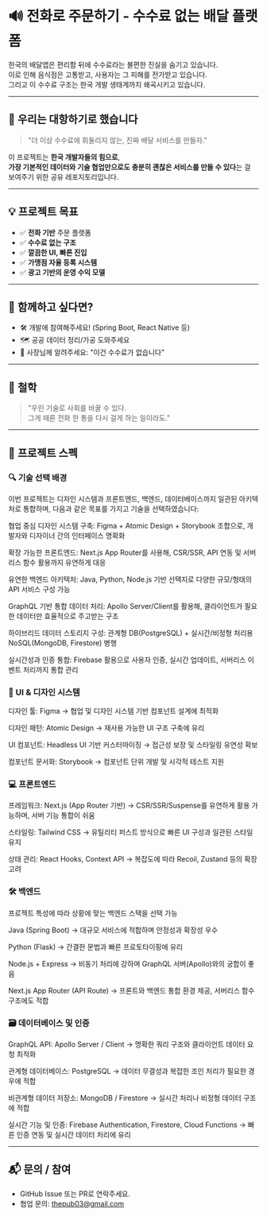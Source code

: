 # 🔊 전화로 주문하기 - 수수료 없는 배달 플랫폼

한국의 배달앱은 편리함 뒤에 수수료라는 불편한 진실을 숨기고 있습니다.  
이로 인해 음식점은 고통받고, 사용자는 그 피해를 전가받고 있습니다.  
그리고 이 수수료 구조는 한국 개발 생태계까지 왜곡시키고 있습니다.

---

## 🎯 우리는 대항하기로 했습니다

> "더 이상 수수료에 휘둘리지 않는, 진짜 배달 서비스를 만들자."

이 프로젝트는 **한국 개발자들의 힘으로**,  
**가장 기본적인 데이터와 기술 협업만으로도 충분히 괜찮은 서비스를 만들 수 있다**는 걸 보여주기 위한 공유 레포지토리입니다.

---

## 💡 프로젝트 목표

- ✅ **전화 기반** 주문 플랫폼  
- ✅ **수수료 없는 구조**  
- ✅ **깔끔한 UI, 빠른 진입**  
- ✅ **가맹점 자율 등록 시스템**  
- ✅ **광고 기반의 운영 수익 모델**

---

## 🤝 함께하고 싶다면?

- 🛠️ 개발에 참여해주세요! (Spring Boot, React Native 등)
- 🗺️ 공공 데이터 정리/가공 도와주세요
- 📢 사장님께 알려주세요: "이건 수수료가 없습니다"

---

## 📌 철학

> "우린 기술로 사회를 바꿀 수 있다.  
> 그게 때론 전화 한 통을 다시 걸게 하는 일이라도."

---

## 🚀 프로젝트 스펙

### 🔍 기술 선택 배경
이번 프로젝트는 디자인 시스템과 프론트엔드, 백엔드, 데이터베이스까지 일관된 아키텍처로 통합하며, 다음과 같은 목표를 가지고 기술을 선택하였습니다:

협업 중심 디자인 시스템 구축: Figma + Atomic Design + Storybook 조합으로, 개발자와 디자이너 간의 인터페이스 명확화

확장 가능한 프론트엔드: Next.js App Router를 사용해, CSR/SSR, API 연동 및 서버리스 함수 활용까지 유연하게 대응

유연한 백엔드 아키텍처: Java, Python, Node.js 기반 선택지로 다양한 규모/형태의 API 서비스 구성 가능

GraphQL 기반 통합 데이터 처리: Apollo Server/Client를 활용해, 클라이언트가 필요한 데이터만 효율적으로 주고받는 구조

하이브리드 데이터 스토리지 구성: 관계형 DB(PostgreSQL) + 실시간/비정형 처리용 NoSQL(MongoDB, Firestore) 병행

실시간성과 인증 통합: Firebase 활용으로 사용자 인증, 실시간 업데이트, 서버리스 이벤트 처리까지 통합 관리

### 🎨 UI & 디자인 시스템
디자인 툴: Figma
→ 협업 및 디자인 시스템 기반 컴포넌트 설계에 최적화

디자인 패턴: Atomic Design
→ 재사용 가능한 UI 구조 구축에 유리

UI 컴포넌트: Headless UI 기반 커스터마이징
→ 접근성 보장 및 스타일링 유연성 확보

컴포넌트 문서화: Storybook
→ 컴포넌트 단위 개발 및 시각적 테스트 지원

### 💻 프론트엔드
프레임워크: Next.js (App Router 기반)
→ CSR/SSR/Suspense를 유연하게 활용 가능하며, 서버 기능 통합이 쉬움

스타일링: Tailwind CSS
→ 유틸리티 퍼스트 방식으로 빠른 UI 구성과 일관된 스타일 유지

상태 관리: React Hooks, Context API
→ 복잡도에 따라 Recoil, Zustand 등의 확장 고려

### 🛠 백엔드
프로젝트 특성에 따라 상황에 맞는 백엔드 스택을 선택 가능

Java (Spring Boot)
→ 대규모 서비스에 적합하며 안정성과 확장성 우수

Python (Flask)
→ 간결한 문법과 빠른 프로토타이핑에 유리

Node.js + Express
→ 비동기 처리에 강하며 GraphQL 서버(Apollo)와의 궁합이 좋음

Next.js App Router (API Route)
→ 프론트와 백엔드 통합 환경 제공, 서버리스 함수 구조에도 적합

### 🗃 데이터베이스 및 인증
GraphQL API: Apollo Server / Client
→ 명확한 쿼리 구조와 클라이언트 데이터 요청 최적화

관계형 데이터베이스: PostgreSQL
→ 데이터 무결성과 복잡한 조인 처리가 필요한 경우에 적합

비관계형 데이터 저장소: MongoDB / Firestore
→ 실시간 처리나 비정형 데이터 구조에 적합

실시간 기능 및 인증: Firebase Authentication, Firestore, Cloud Functions
→ 빠른 인증 연동 및 실시간 데이터 처리에 유리

---

## 📬 문의 / 참여

- GitHub Issue 또는 PR로 연락주세요.
- 협업 문의: [thepub03@gmail.com](mailto:thepub03@gmail.com)
